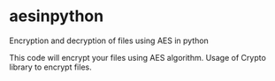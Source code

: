 # aesinpython
Encryption and decryption of files using AES in python

This code will encrypt your files using AES algorithm.
Usage of Crypto library to encrypt files.
